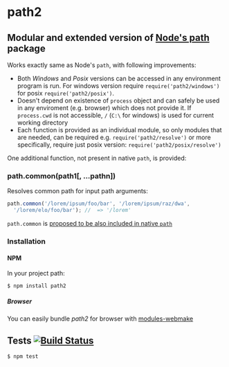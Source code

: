 # path2
## Modular and extended version of [Node's path](http://nodejs.org/api/path.html) package

Works exactly same as Node's `path`, with following improvements:

- Both _Windows_ and _Posix_ versions can be accessed in any environment program is run. For windows version require `require('path2/windows')` for posix `require('path2/posix')`.
- Doesn't depend on existence of `process` object and can safely be used in any enviroment (e.g. browser) which does not provide it. If `process.cwd` is not accessible, `/` (`C:\` for windows) is used for current working directory 
- Each function is provided as an individual module, so only modules that are needed, can be required e.g. `require('path2/resolve')` or more specifically, require just posix version: `require('path2/posix/resolve')`

One additional function, not present in native `path`, is provided:

### path.common(path1[, ...pathn])

Resolves common path for input path arguments:
```javascript
path.common('/lorem/ipsum/foo/bar', '/lorem/ipsum/raz/dwa',
  '/lorem/elo/foo/bar'); //  => '/lorem'
```

`path.common` is [proposed to be also included in native `path`](https://github.com/joyent/node/pull/6328)

### Installation
#### NPM

In your project path:

	$ npm install path2

##### Browser

You can easily bundle _path2_ for browser with [modules-webmake](https://github.com/medikoo/modules-webmake)

## Tests [![Build Status](https://travis-ci.org/medikoo/path2.png)](https://travis-ci.org/medikoo/path2)

	$ npm test
